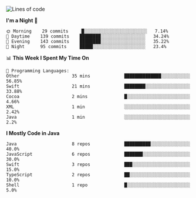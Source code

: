 <!--START_SECTION:waka-->
![Lines of code](https://img.shields.io/badge/From%20Hello%20World%20I%27ve%20Written-149907%20lines%20of%20code-blue)

**I'm a Night 🦉** 

```text
🌞 Morning    29 commits     █░░░░░░░░░░░░░░░░░░░░░░░░   7.14% 
🌆 Daytime    139 commits    ████████░░░░░░░░░░░░░░░░░   34.24% 
🌃 Evening    143 commits    ████████░░░░░░░░░░░░░░░░░   35.22% 
🌙 Night      95 commits     █████░░░░░░░░░░░░░░░░░░░░   23.4%

```


📊 **This Week I Spent My Time On** 

```text
💬 Programming Languages: 
Other                    35 mins             ██████████████░░░░░░░░░░░   56.85% 
Swift                    21 mins             ████████░░░░░░░░░░░░░░░░░   33.88% 
Cocoa                    2 mins              █░░░░░░░░░░░░░░░░░░░░░░░░   4.66% 
XML                      1 min               ░░░░░░░░░░░░░░░░░░░░░░░░░   2.42% 
Java                     1 min               ░░░░░░░░░░░░░░░░░░░░░░░░░   2.2%

```

**I Mostly Code in Java** 

```text
Java                     8 repos             ██████████░░░░░░░░░░░░░░░   40.0% 
JavaScript               6 repos             ███████░░░░░░░░░░░░░░░░░░   30.0% 
Swift                    3 repos             ███░░░░░░░░░░░░░░░░░░░░░░   15.0% 
TypeScript               2 repos             ██░░░░░░░░░░░░░░░░░░░░░░░   10.0% 
Shell                    1 repo              █░░░░░░░░░░░░░░░░░░░░░░░░   5.0%

```



<!--END_SECTION:waka-->
